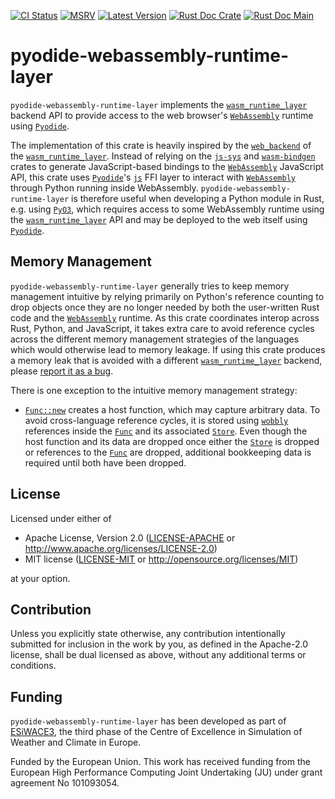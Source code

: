 [![CI Status]][workflow] [![MSRV]][repo] [![Latest Version]][crates.io] [![Rust Doc Crate]][docs.rs] [![Rust Doc Main]][docs]

[CI Status]: https://img.shields.io/github/actions/workflow/status/juntyr/pyodide-webassembly-runtime-layer/ci.yml?branch=main
[workflow]: https://github.com/juntyr/pyodide-webassembly-runtime-layer/actions/workflows/ci.yml?query=branch%3Amain

[MSRV]: https://img.shields.io/badge/MSRV-1.71.0-blue
[repo]: https://github.com/juntyr/pyodide-webassembly-runtime-layer

[Latest Version]: https://img.shields.io/crates/v/pyodide-webassembly-runtime-layer
[crates.io]: https://crates.io/crates/pyodide-webassembly-runtime-layer

[Rust Doc Crate]: https://img.shields.io/docsrs/pyodide-webassembly-runtime-layer
[docs.rs]: https://docs.rs/pyodide-webassembly-runtime-layer/

[Rust Doc Main]: https://img.shields.io/badge/docs-main-blue
[docs]: https://juntyr.github.io/pyodide-webassembly-runtime-layer/pyodide_webassembly_runtime_layer

# pyodide-webassembly-runtime-layer

`pyodide-webassembly-runtime-layer` implements the [`wasm_runtime_layer`] backend API to provide access to the web browser's [`WebAssembly`] runtime using [`Pyodide`].

The implementation of this crate is heavily inspired by the [`web_backend`] of the [`wasm_runtime_layer`]. Instead of relying on the [`js-sys`] and [`wasm-bindgen`] crates to generate JavaScript-based bindings to the [`WebAssembly`] JavaScript API, this crate uses [`Pyodide`]'s [`js`] FFI layer to interact with [`WebAssembly`] through Python running inside WebAssembly. `pyodide-webassembly-runtime-layer` is therefore useful when developing a Python module in Rust, e.g. using [`PyO3`], which requires access to some WebAssembly runtime using the [`wasm_runtime_layer`] API and may be deployed to the web itself using [`Pyodide`].

## Memory Management

`pyodide-webassembly-runtime-layer` generally tries to keep memory management intuitive by relying primarily on Python's reference counting to drop objects once they are no longer needed by both the user-written Rust code and the [`WebAssembly`] runtime. As this crate coordinates interop across Rust, Python, and JavaScript, it takes extra care to avoid reference cycles across the different memory management strategies of the languages which would otherwise lead to memory leakage. If using this crate produces a memory leak that is avoided with a different [`wasm_runtime_layer`] backend, please [report it as a bug][new-issue].

There is one exception to the intuitive memory management strategy:

- [`Func::new`] creates a host function, which may capture arbitrary data. To avoid cross-language reference cycles, it is stored using [`wobbly`] references inside the [`Func`] and its associated [`Store`]. Even though the host function and its data are dropped once either the [`Store`] is dropped or references to the [`Func`] are dropped, additional bookkeeping data is required until both have been dropped.

[`wasm_runtime_layer`]: https://docs.rs/wasm_runtime_layer/0.3/
[`WebAssembly`]: https://developer.mozilla.org/en-US/docs/WebAssembly
[`Pyodide`]: https://pyodide.org/en/stable/
[`web_backend`]: https://github.com/DouglasDwyer/wasm_runtime_layer/tree/5d4360daedb9aa86529b6301b8580a7230908c86/src/backend/backend_web
[`js-sys`]: https://docs.rs/js-sys/
[`wasm-bindgen`]: https://docs.rs/wasm-bindgen/
[`js`]: https://pyodide.org/en/stable/usage/api/python-api.html
[`PyO3`]: https://docs.rs/pyo3/0.20/
[new-issue]: https://github.com/juntyr/pyodide-webassembly-runtime-layer/issues/new
[`Func::new`]: https://docs.rs/wasm_runtime_layer/0.3/wasm_runtime_layer/struct.Func.html#method.new
[`wobbly`]: https://docs.rs/wobbly/0.1/
[`Func`]: https://docs.rs/wasm_runtime_layer/0.3/wasm_runtime_layer/struct.Func.html
[`Store`]: https://docs.rs/wasm_runtime_layer/0.3/wasm_runtime_layer/struct.Store.html

## License

Licensed under either of

 * Apache License, Version 2.0
   ([LICENSE-APACHE](LICENSE-APACHE) or http://www.apache.org/licenses/LICENSE-2.0)
 * MIT license
   ([LICENSE-MIT](LICENSE-MIT) or http://opensource.org/licenses/MIT)

at your option.

## Contribution

Unless you explicitly state otherwise, any contribution intentionally submitted for inclusion in the work by you, as defined in the Apache-2.0 license, shall be dual licensed as above, without any additional terms or conditions.

## Funding

`pyodide-webassembly-runtime-layer` has been developed as part of [ESiWACE3](https://www.esiwace.eu), the third phase of the Centre of Excellence in Simulation of Weather and Climate in Europe.

Funded by the European Union. This work has received funding from the European High Performance Computing Joint Undertaking (JU) under grant agreement No 101093054.
